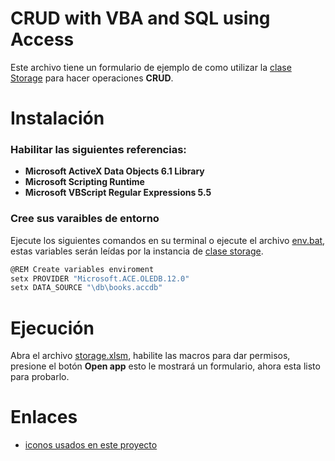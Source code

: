 # CRUD with VBA and SQL using Access

Este archivo tiene un formulario de ejemplo de como utilizar la [clase Storage](../manager_database/src/Storage.cls) para hacer operaciones **CRUD**.

# Instalación

### Habilitar las siguientes referencias:

- **Microsoft ActiveX Data Objects 6.1 Library**
- **Microsoft Scripting Runtime**
- **Microsoft VBScript Regular Expressions 5.5**

### Cree sus varaibles de entorno

Ejecute los siguientes comandos en su terminal o ejecute el archivo [env.bat](./env.bat), estas variables serán leídas por la instancia de [clase storage](./src/Storage.cls).

```sh
@REM Create variables enviroment
setx PROVIDER "Microsoft.ACE.OLEDB.12.0"
setx DATA_SOURCE "\db\books.accdb"
```
# Ejecución

Abra el archivo [storage.xlsm](./storage.xlsm), habilite las macros para dar permisos, presione el botón **Open app** esto le mostrará un formulario, ahora esta listo para probarlo.

# Enlaces

- [iconos usados en este proyecto](https://icon-icons.com/pack/Windows-8-Metro-Icons/17)